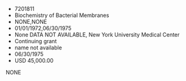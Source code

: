 * 7201811
* Biochemistry of Bacterial Membranes
* NONE,NONE
* 01/01/1972,06/30/1975
* None   DATA NOT AVAILABLE, New York University Medical Center
* Continuing grant
*   name not available
* 06/30/1975
* USD 45,000.00

NONE